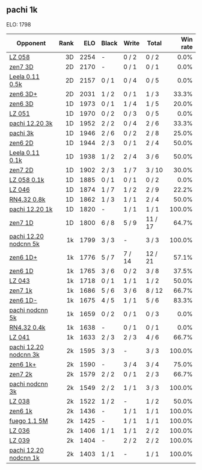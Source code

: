 ## pachi 1k ##

ELO: 1798

Opponent | Rank | ELO | Black | Write | Total | Win rate
---------|-----:|----:|-------|-------|-------|-------:
[LZ 058](LZ%20058.md) | 3D | 2254 | - | 0 / 2 | 0 / 2 | 0.0%
[zen7 3D](zen7%203D.md) | 2D | 2170 | - | 0 / 1 | 0 / 1 | 0.0%
[Leela 0.11 0.5k](Leela%200.11%200.5k.md) | 2D | 2157 | 0 / 1 | 0 / 4 | 0 / 5 | 0.0%
[zen6 3D+](zen6%203D+.md) | 2D | 2031 | 1 / 2 | 0 / 1 | 1 / 3 | 33.3%
[zen6 3D](zen6%203D.md) | 1D | 1973 | 0 / 1 | 1 / 4 | 1 / 5 | 20.0%
[LZ 051](LZ%20051.md) | 1D | 1970 | 0 / 2 | 0 / 3 | 0 / 5 | 0.0%
[pachi 12.20 3k](pachi%2012.20%203k.md) | 1D | 1952 | 2 / 2 | 0 / 4 | 2 / 6 | 33.3%
[pachi 3k](pachi%203k.md) | 1D | 1946 | 2 / 6 | 0 / 2 | 2 / 8 | 25.0%
[zen6 2D](zen6%202D.md) | 1D | 1944 | 2 / 3 | 0 / 1 | 2 / 4 | 50.0%
[Leela 0.11 0.1k](Leela%200.11%200.1k.md) | 1D | 1938 | 1 / 2 | 2 / 4 | 3 / 6 | 50.0%
[zen7 2D](zen7%202D.md) | 1D | 1902 | 2 / 3 | 1 / 7 | 3 / 10 | 30.0%
[LZ 058 0.1k](LZ%20058%200.1k.md) | 1D | 1885 | 0 / 1 | 0 / 1 | 0 / 2 | 0.0%
[LZ 046](LZ%20046.md) | 1D | 1874 | 1 / 7 | 1 / 2 | 2 / 9 | 22.2%
[RN4.32 0.8k](RN4.32%200.8k.md) | 1D | 1862 | 1 / 3 | 1 / 1 | 2 / 4 | 50.0%
[pachi 12.20 1k](pachi%2012.20%201k.md) | 1D | 1820 | - | 1 / 1 | 1 / 1 | 100.0%
[zen7 1D](zen7%201D.md) | 1D | 1800 | 6 / 8 | 5 / 9 | 11 / 17 | 64.7%
[pachi 12.20 nodcnn 5k](pachi%2012.20%20nodcnn%205k.md) | 1k | 1799 | 3 / 3 | - | 3 / 3 | 100.0%
[zen6 1D+](zen6%201D+.md) | 1k | 1776 | 5 / 7 | 7 / 14 | 12 / 21 | 57.1%
[zen6 1D](zen6%201D.md) | 1k | 1765 | 3 / 6 | 0 / 2 | 3 / 8 | 37.5%
[LZ 043](LZ%20043.md) | 1k | 1718 | 0 / 1 | 1 / 1 | 1 / 2 | 50.0%
[zen7 1k](zen7%201k.md) | 1k | 1686 | 5 / 6 | 3 / 6 | 8 / 12 | 66.7%
[zen6 1D-](zen6%201D-.md) | 1k | 1675 | 4 / 5 | 1 / 1 | 5 / 6 | 83.3%
[pachi nodcnn 5k](pachi%20nodcnn%205k.md) | 1k | 1659 | 0 / 2 | 0 / 1 | 0 / 3 | 0.0%
[RN4.32 0.4k](RN4.32%200.4k.md) | 1k | 1638 | - | 0 / 1 | 0 / 1 | 0.0%
[LZ 041](LZ%20041.md) | 1k | 1633 | 2 / 3 | 2 / 3 | 4 / 6 | 66.7%
[pachi 12.20 nodcnn 3k](pachi%2012.20%20nodcnn%203k.md) | 2k | 1595 | 3 / 3 | - | 3 / 3 | 100.0%
[zen6 1k+](zen6%201k+.md) | 2k | 1590 | - | 3 / 4 | 3 / 4 | 75.0%
[zen7 2k](zen7%202k.md) | 2k | 1579 | 2 / 2 | 0 / 1 | 2 / 3 | 66.7%
[pachi nodcnn 3k](pachi%20nodcnn%203k.md) | 2k | 1549 | 2 / 2 | 1 / 1 | 3 / 3 | 100.0%
[LZ 038](LZ%20038.md) | 2k | 1522 | 1 / 2 | - | 1 / 2 | 50.0%
[zen6 1k](zen6%201k.md) | 2k | 1436 | - | 1 / 1 | 1 / 1 | 100.0%
[fuego 1.1 5M](fuego%201.1%205M.md) | 2k | 1425 | - | 1 / 1 | 1 / 1 | 100.0%
[LZ 036](LZ%20036.md) | 2k | 1406 | 1 / 1 | 1 / 1 | 2 / 2 | 100.0%
[LZ 039](LZ%20039.md) | 2k | 1404 | - | 2 / 2 | 2 / 2 | 100.0%
[pachi 12.20 nodcnn 1k](pachi%2012.20%20nodcnn%201k.md) | 2k | 1403 | 1 / 1 | - | 1 / 1 | 100.0%
